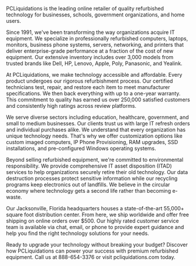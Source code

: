 PCLiquidations is the leading online retailer of quality refurbished technology for businesses, schools, government organizations, and home users.

Since 1991, we've been transforming the way organizations acquire IT equipment. We specialize in professionally refurbished computers, laptops, monitors, business phone systems, servers, networking, and printers that deliver enterprise-grade performance at a fraction of the cost of new equipment. Our extensive inventory includes over 3,000 models from trusted brands like Dell, HP, Lenovo, Apple, Poly, Panasonic, and Yealink.

At PCLiquidations, we make technology accessible and affordable. Every product undergoes our rigorous refurbishment process. Our certified technicians test, repair, and restore each item to meet manufacturer specifications. We then back everything with up to a one-year warranty. This commitment to quality has earned us over 250,000 satisfied customers and consistently high ratings across review platforms.

We serve diverse sectors including education, healthcare, government, and small to medium businesses. Our clients trust us with large IT refresh orders and individual purchases alike. We understand that every organization has unique technology needs. That's why we offer customization options like custom imaged computers, IP Phone Provisioning, RAM upgrades, SSD installations, and pre-configured Windows operating systems.

Beyond selling refurbished equipment, we're committed to environmental responsibility. We provide comprehensive IT asset disposition (ITAD) services to help organizations securely retire their old technology. Our data destruction processes protect sensitive information while our recycling programs keep electronics out of landfills. We believe in the circular economy where technology gets a second life rather than becoming e-waste.

Our Jacksonville, Florida headquarters houses a state-of-the-art 55,000+ square foot distribution center. From here, we ship worldwide and offer free shipping on online orders over $500. Our highly rated customer service team is available via chat, email, or phone to provide expert guidance and help you find the right technology solutions for your needs.

Ready to upgrade your technology without breaking your budget? Discover how PCLiquidations can power your success with premium refurbished equipment. Call us at 888-654-3376 or visit pcliquidations.com today.
